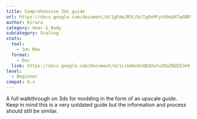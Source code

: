 ```yaml
---
title: Comprehensive 3ds guide
url: https://docs.google.com/document/d/1gFAmJR5Lf6cTg8xMfyt69nQ4TwGBRYQzf2hdfWwyvQc
author: Kirara
category: Gear & Body
subcategory: Scaling
stats:
  tool:
    - 3ds Max
  format:
    - Doc
  link: https://docs.google.com/document/d/1crm4AvbtQB3UufuZ8aZNZUZJm9_ZAKNIeymQduD4b5M
level:
  - Beginner
compat: 6.x
---
```

A full walkthrough on 3ds for modding in the form of an upscale guide. Keep in mind this is a very uotdated guide but the information and process should still be similar.